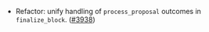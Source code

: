 - Refactor: unify handling of `process_proposal` outcomes in `finalize_block`.
  ([#3938](https://github.com/anoma/namada/pull/3938))